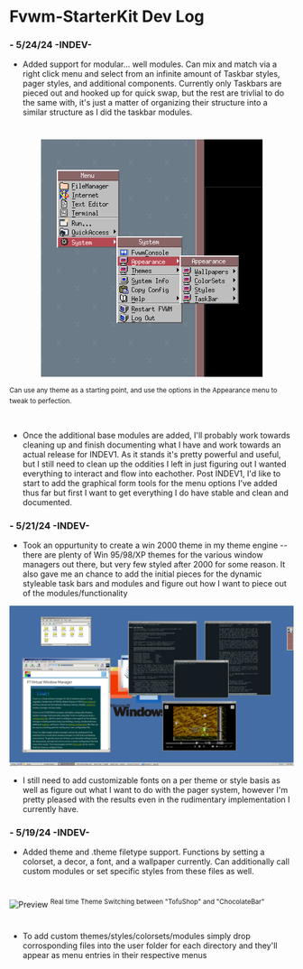 # Fvwm-StarterKit Dev Log

### - 5/24/24 -INDEV-
* Added support for modular... well modules. Can mix and match via a right click menu and select from an infinite amount of Taskbar styles, pager styles, and additional components. Currently only Taskbars are pieced out and hooked up for quick swap, but the rest are trivlial to do the same with, it's just a matter of organizing their structure into a similar structure as I did the taskbar modules. 
#
<div align="center">
	<img src="Screenshots/Ver-INDEV1/AppearanceMenu.png?raw=true">
</div>

<sup align="center">Can use any theme as a starting point, and use the options in the Appearance menu to tweak to perfection.  </sup>
#

* Once the additional base modules are added, I'll probably work towards cleaning up and finish documenting what I have and work towards an actual release for INDEV1. As it stands it's pretty powerful and useful, but I still need to clean up the oddities I left in just figuring out I wanted everything to interact and flow into eachother. Post INDEV1, I'd like to start to add the graphical form tools for the menu options I've added thus far but first I want to get everything I do have stable and clean and documented.

### - 5/21/24 -INDEV-
* Took an oppurtunity to create a win 2000 theme in my theme engine -- there are plenty of Win 95/98/XP themes for the various window managers out there, but very few styled after 2000 for some reason. It also gave me an chance to add the initial pieces for the dynamic styleable task bars and modules and figure out how I want to piece out of the modules/functionality

![Preview](/Screenshots/Ver-INDEV1/win2k.png?raw=true "Preview Screenshot")

* I still need to add customizable fonts on a per theme or style basis as well as figure out what I want to do with the pager system, however I'm pretty pleased with the results even in the rudimentary implementation I currently have.

### - 5/19/24 -INDEV-
* Added theme and .theme filetype support. Functions by setting a colorset, a decor, a font, and a wallpaper currently. Can additionally call custom modules or set specific styles from these files as well.
#
![Preview](/Screenshots/Ver-INDEV1/ThemeSwitcher.gif?raw=true "Preview Screenshot")
<sup align="center"> Real time Theme Switching between "TofuShop" and "ChocolateBar" </sup>
#
* To add custom themes/styles/colorsets/modules simply drop corrosponding files into the user folder for each directory and they'll appear as menu entries in their respective menus
